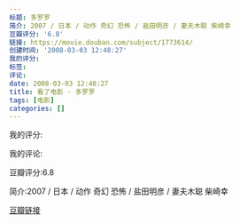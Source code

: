 ```yaml
---
标题: 多罗罗
简介: 2007 / 日本 / 动作 奇幻 恐怖 / 盐田明彦 / 妻夫木聪 柴崎幸
豆瓣评分: '6.8'
链接: https://movie.douban.com/subject/1773614/
创建时间: '2008-03-03 12:48:27'
我的评分:
标签:
评论:
date: 2008-03-03 12:48:27
title: 看了电影 - 多罗罗
tags: [电影]
categories: []
---
```


我的评分:

我的评论:

豆瓣评分:6.8

简介:2007 / 日本 / 动作 奇幻 恐怖 / 盐田明彦 / 妻夫木聪 柴崎幸

[豆瓣链接](https://movie.douban.com/subject/1773614/)

